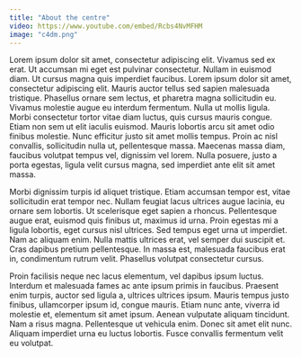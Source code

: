 ```yaml
---
title: "About the centre"
video: https://www.youtube.com/embed/Rcbs4NvMFHM
image: "c4dm.png"
---
```


Lorem ipsum dolor sit amet, consectetur adipiscing elit. Vivamus sed ex erat. Ut accumsan mi eget est pulvinar consectetur. Nullam in euismod diam. Ut cursus magna quis imperdiet faucibus. Lorem ipsum dolor sit amet, consectetur adipiscing elit. Mauris auctor tellus sed sapien malesuada tristique. Phasellus ornare sem lectus, et pharetra magna sollicitudin eu. Vivamus molestie augue eu interdum fermentum. Nulla ut mollis ligula. Morbi consectetur tortor vitae diam luctus, quis cursus mauris congue. Etiam non sem ut elit iaculis euismod. Mauris lobortis arcu sit amet odio finibus molestie. Nunc efficitur justo sit amet mollis tempus. Proin ac nisl convallis, sollicitudin nulla ut, pellentesque massa. Maecenas massa diam, faucibus volutpat tempus vel, dignissim vel lorem. Nulla posuere, justo a porta egestas, ligula velit cursus magna, sed imperdiet ante elit sit amet massa.

Morbi dignissim turpis id aliquet tristique. Etiam accumsan tempor est, vitae sollicitudin erat tempor nec. Nullam feugiat lacus ultrices augue lacinia, eu ornare sem lobortis. Ut scelerisque eget sapien a rhoncus. Pellentesque augue erat, euismod quis finibus ut, maximus id urna. Proin egestas mi a ligula lobortis, eget cursus nisl ultrices. Sed tempus eget urna ut imperdiet. Nam ac aliquam enim. Nulla mattis ultrices erat, vel semper dui suscipit et. Cras dapibus pretium pellentesque. In massa est, malesuada faucibus erat in, condimentum rutrum velit. Phasellus volutpat consectetur cursus.

Proin facilisis neque nec lacus elementum, vel dapibus ipsum luctus. Interdum et malesuada fames ac ante ipsum primis in faucibus. Praesent enim turpis, auctor sed ligula a, ultrices ultrices ipsum. Mauris tempus justo finibus, ullamcorper ipsum id, congue mauris. Etiam nunc ante, viverra id molestie et, elementum sit amet ipsum. Aenean vulputate aliquam tincidunt. Nam a risus magna. Pellentesque ut vehicula enim. Donec sit amet elit nunc. Aliquam imperdiet urna eu luctus lobortis. Fusce convallis fermentum velit eu volutpat.


<!-- <p style="color: red">**THIS SEEMS TO BE THE ONLY SUPPORTED WAY OF IMPORTING TWITTER TWEETS IN GATSBY 5 AT THE MOMENT, AFAIK IT MEANS THAT EACH 
TWEET HAS TO BE MANUALLY IMPORTED INTO AN MD FILE...**</p>
<blockquote class="twitter-tweet"><p lang="en" dir="ltr">This is what we do: <a href="https://t.co/pkyS6IcIUy">https://t.co/pkyS6IcIUy</a> - an excellent video intro to the wonderful researchers of <a href="https://twitter.com/c4dm?ref_src=twsrc%5Etfw">@c4dm</a>. <a href="https://twitter.com/QMEECS?ref_src=twsrc%5Etfw">@QMEECS</a> <a href="https://twitter.com/QMUL?ref_src=twsrc%5Etfw">@QMUL</a> <a href="https://twitter.com/hashtag/research?src=hash&amp;ref_src=twsrc%5Etfw">#research</a></p>&mdash; C4DM at QMUL (@c4dm) <a href="https://twitter.com/c4dm/status/857989625922695173?ref_src=twsrc%5Etfw">April 28, 2017</a></blockquote> -->